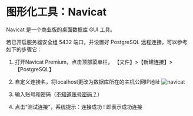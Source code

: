 # 图形化工具：Navicat

Navicat 是一个商业版的桌面数据库 GUI 工具。  

若已开启服务器安全组 5432 端口，并设置好 PostgreSQL 远程连接，可以参考如下的步骤它：

1. 打开Navicat Premium，点击顶部菜单栏， 【文件】>【新建连接】>【PostgreSQL】

2. 自定义连接名，将localhost更改为数据库所在的主机公网IP地址
  ![navicat](http://libs.websoft9.com/Websoft9/DocsPicture/zh/postgresql/navicate-newconnection-websoft9.png)

3. 输入账号和密码（[不知道账号密码？](/zh/stack-accounts.md)）

3. 点击“测试连接”，系统提示：连接成功 ! 即表示成功连接